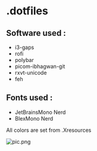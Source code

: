 # .dotfiles

## Software used :
- i3-gaps
- rofi
- polybar
- picom-ibhagwan-git
- rxvt-unicode
- feh

## Fonts used :
- JetBrainsMono Nerd 
- BlexMono Nerd

All colors are set from .Xresources

![pic.png](https://i.ibb.co/bBsBTjP/pic.png)
